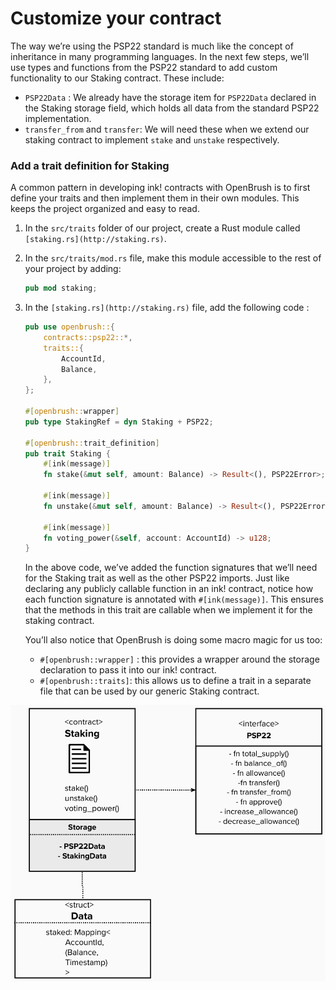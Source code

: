 # Customize your contract

The way we’re using the PSP22 standard is much like the concept of inheritance in many programming languages. In the next few steps, we’ll use types and functions from the PSP22 standard to add custom functionality to our Staking contract. These include:

- `PSP22Data` : We already have the storage item for `PSP22Data` declared in the Staking storage field, which holds all data from the standard PSP22 implementation.
- `transfer_from` and `transfer`: We will need these when we extend our staking contract to implement `stake` and `unstake` respectively.

### Add a trait definition for Staking

A common pattern in developing ink! contracts with OpenBrush is to first define your traits and then implement them in their own modules. This keeps the project organized and easy to read.

1. In the `src/traits` folder of our project, create a Rust module called `[staking.rs](http://staking.rs)`.
2. In the `src/traits/mod.rs` file, make this module accessible to the rest of your project by adding:
    
    ```rust
    pub mod staking;
    ```
    
3. In the `[staking.rs](http://staking.rs)` file, add the following code :
    
    ```rust
    pub use openbrush::{
        contracts::psp22::*,
        traits::{
            AccountId,
            Balance,
        },
    };
    
    #[openbrush::wrapper]
    pub type StakingRef = dyn Staking + PSP22;
    
    #[openbrush::trait_definition]
    pub trait Staking {
        #[ink(message)]
        fn stake(&mut self, amount: Balance) -> Result<(), PSP22Error>;
    
        #[ink(message)]
        fn unstake(&mut self, amount: Balance) -> Result<(), PSP22Error>;
    
        #[ink(message)]
        fn voting_power(&self, account: AccountId) -> u128;
    }
    ```
    
    In the above code, we’ve added the function signatures that we’ll need for the Staking trait as well as the other PSP22 imports. Just like declaring any publicly callable function in an ink! contract, notice how each function signature is annotated with `#[ink(message)]`. This ensures that the methods in this trait are callable when we implement it for the staking contract. 
    
    You’ll also notice that OpenBrush is doing some macro magic for us too:
    
    - `#[openbrush::wrapper]` : this provides a wrapper around the storage declaration to pass it into our ink! contract.
    - `#[openbrush::traits]`: this allows us to define a trait in a separate file that can be used by our generic Staking contract.

<!-- slide:break -->

<!-- tabs:start -->

<img src="../assets/contract-interface.png"> 

<!-- tabs:end -->